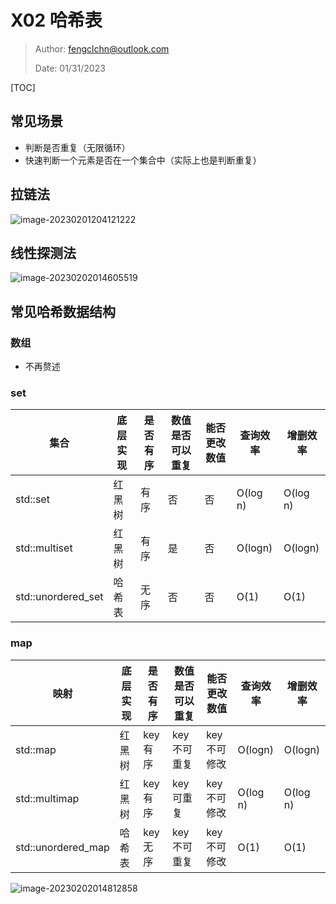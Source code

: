 # X02 哈希表

> Author: fengclchn@outlook.com
>
> Date: 01/31/2023

[TOC]

## 常见场景

* 判断是否重复（无限循环）
* 快速判断一个元素是否在一个集合中（实际上也是判断重复）

## 拉链法

![image-20230201204121222](https://histone-obs.obs.cn-southwest-2.myhuaweicloud.com/noteImg/image-20230201204121222.png)

## 线性探测法

![image-20230202014605519](https://histone-obs.obs.cn-southwest-2.myhuaweicloud.com/noteImg/image-20230202014605519.png)

## 常见哈希数据结构

### 数组

* 不再赘述

### set

| 集合               | 底层实现 | 是否有序 | 数值是否可以重复 | 能否更改数值 | 查询效率 | 增删效率 |
| ------------------ | -------- | -------- | ---------------- | ------------ | -------- | -------- |
| std::set           | 红黑树   | 有序     | 否               | 否           | O(log n) | O(log n) |
| std::multiset      | 红黑树   | 有序     | 是               | 否           | O(logn)  | O(logn)  |
| std::unordered_set | 哈希表   | 无序     | 否               | 否           | O(1)     | O(1)     |

### map

| 映射               | 底层实现 | 是否有序 | 数值是否可以重复 | 能否更改数值 | 查询效率 | 增删效率 |
| ------------------ | -------- | -------- | ---------------- | ------------ | -------- | -------- |
| std::map           | 红黑树   | key有序  | key不可重复      | key不可修改  | O(logn)  | O(logn)  |
| std::multimap      | 红黑树   | key有序  | key可重复        | key不可修改  | O(log n) | O(log n) |
| std::unordered_map | 哈希表   | key无序  | key不可重复      | key不可修改  | O(1)     | O(1)     |

![image-20230202014812858](https://histone-obs.obs.cn-southwest-2.myhuaweicloud.com/noteImg/image-20230202014812858.png)
